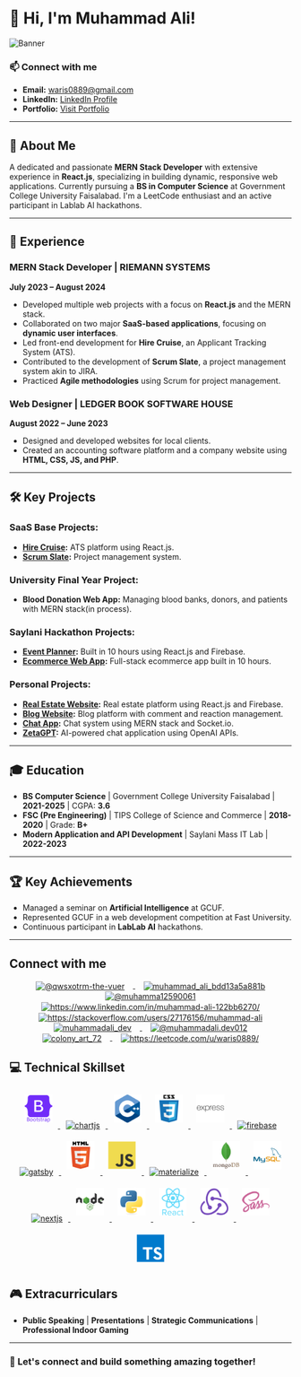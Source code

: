 # 👋 Hi, I'm Muhammad Ali!

![Banner](https://media.licdn.com/dms/image/v2/D4D16AQG-Nktp3AibSA/profile-displaybackgroundimage-shrink_350_1400/profile-displaybackgroundimage-shrink_350_1400/0/1726124018647?e=1732147200&v=beta&t=eHhEA-59ZJgyGKmWPzcHO4JeRaNit-hrQQ7ZCgXf2vA)

### 📫 Connect with me
- **Email:** [waris0889@gmail.com](mailto:waris0889@gmail.com)
- **LinkedIn:** [LinkedIn Profile](https://www.linkedin.com/in/muhammad-ali-122bb6270/)
- **Portfolio:** [Visit Portfolio](https://muhammadali012.vercel.app/)

---

## 🚀 About Me
A dedicated and passionate **MERN Stack Developer** with extensive experience in **React.js**, specializing in building dynamic, responsive web applications. Currently pursuing a **BS in Computer Science** at Government College University Faisalabad. I'm a LeetCode enthusiast and an active participant in Lablab AI hackathons.

---

## 💼 Experience

### MERN Stack Developer | RIEMANN SYSTEMS
**July 2023 – August 2024**
- Developed multiple web projects with a focus on **React.js** and the MERN stack.
- Collaborated on two major **SaaS-based applications**, focusing on **dynamic user interfaces**.
- Led front-end development for **Hire Cruise**, an Applicant Tracking System (ATS).
- Contributed to the development of **Scrum Slate**, a project management system akin to JIRA.
- Practiced **Agile methodologies** using Scrum for project management.

### Web Designer | LEDGER BOOK SOFTWARE HOUSE
**August 2022 – June 2023**
- Designed and developed websites for local clients.
- Created an accounting software platform and a company website using **HTML, CSS, JS, and PHP**.

---

## 🛠 Key Projects

### SaaS Base Projects:
- **[Hire Cruise](https://hirecruise.us/):** ATS platform using React.js.
- **[Scrum Slate](https://scrumslate.com/):** Project management system.

### University Final Year Project:
- **Blood Donation Web App:** Managing blood banks, donors, and patients with MERN stack(in process).

### Saylani Hackathon Projects:
- **[Event Planner](https://plan-event-with-ali.netlify.app/):** Built in 10 hours using React.js and Firebase.
- **[Ecommerce Web App](https://bitbucket.org/arshali/ecomercesaylanifinalhakaton/src/master/):** Full-stack ecommerce app built in 10 hours.

### Personal Projects:
- **[Real Estate Website](https://bitbucket.org/arshali/real-estate-website-with-react-firebase/src/master/):** Real estate platform using React.js and Firebase.
- **[Blog Website](https://bitbucket.org/arshali/blog-website-with-react-firebase/src/master/):** Blog platform with comment and reaction management.
- **[Chat App](https://bitbucket.org/arshali/front-end-section-chatapp-with-mern-and-websockets/src/master/):** Chat system using MERN stack and Socket.io.
- **[ZetaGPT](https://bitbucket.org/arshali/fake-chatgpt/src/master/):** AI-powered chat application using OpenAI APIs.

---

## 🎓 Education

- **BS Computer Science** | Government College University Faisalabad | **2021-2025** | CGPA: **3.6**
- **FSC (Pre Engineering)** | TIPS College of Science and Commerce | **2018-2020** | Grade: **B+**
- **Modern Application and API Development** | Saylani Mass IT Lab | **2022-2023**

---

## 🏆 Key Achievements

- Managed a seminar on **Artificial Intelligence** at GCUF.
- Represented GCUF in a web development competition at Fast University.
- Continuous participant in **LabLab AI** hackathons.

---
## Connect with me

<p align="center">
  <a href="https://codepen.io/@qwsxotrm-the-vuer" target="blank">
    <img align="center" src="https://raw.githubusercontent.com/rahuldkjain/github-profile-readme-generator/master/src/images/icons/Social/codepen.svg" alt="@qwsxotrm-the-vuer" height="40" width="40" style="margin: 0 15px;" />
  </a>
  <a href="https://dev.to/muhammad_ali_bdd13a5a881b" target="blank">
    <img align="center" src="https://raw.githubusercontent.com/rahuldkjain/github-profile-readme-generator/master/src/images/icons/Social/devto.svg" alt="muhammad_ali_bdd13a5a881b" height="40" width="40" style="margin: 0 15px;" />
  </a>
  <a href="https://twitter.com/@muhamma12590061" target="blank">
    <img align="center" src="https://raw.githubusercontent.com/rahuldkjain/github-profile-readme-generator/master/src/images/icons/Social/twitter.svg" alt="@muhamma12590061" height="40" width="40" style="margin: 0 15px;" />
  </a>
  <a href="https://linkedin.com/in/https://www.linkedin.com/in/muhammad-ali-122bb6270/" target="blank">
    <img align="center" src="https://raw.githubusercontent.com/rahuldkjain/github-profile-readme-generator/master/src/images/icons/Social/linked-in-alt.svg" alt="https://www.linkedin.com/in/muhammad-ali-122bb6270/" height="40" width="40" style="margin: 0 15px;" />
  </a>
  <a href="https://stackoverflow.com/users/https://stackoverflow.com/users/27176156/muhammad-ali" target="blank">
    <img align="center" src="https://raw.githubusercontent.com/rahuldkjain/github-profile-readme-generator/master/src/images/icons/Social/stack-overflow.svg" alt="https://stackoverflow.com/users/27176156/muhammad-ali" height="40" width="40" style="margin: 0 15px;" />
  </a>
  <a href="https://codesandbox.com/muhammadali_dev" target="blank">
    <img align="center" src="https://raw.githubusercontent.com/rahuldkjain/github-profile-readme-generator/master/src/images/icons/Social/codesandbox.svg" alt="muhammadali_dev" height="40" width="40" style="margin: 0 15px;" />
  </a>
  <a href="https://medium.com/@muhammadali.dev012" target="blank">
    <img align="center" src="https://raw.githubusercontent.com/rahuldkjain/github-profile-readme-generator/master/src/images/icons/Social/medium.svg" alt="@muhammadali.dev012" height="40" width="40" style="margin: 0 15px;" />
  </a>
  <a href="https://www.codechef.com/users/colony_art_72" target="blank">
    <img align="center" src="https://cdn.jsdelivr.net/npm/simple-icons@3.1.0/icons/codechef.svg" alt="colony_art_72" height="40" width="40" style="margin: 0 15px;" />
  </a>
  <a href="https://www.leetcode.com/https://leetcode.com/u/waris0889/" target="blank">
    <img align="center" src="https://raw.githubusercontent.com/rahuldkjain/github-profile-readme-generator/master/src/images/icons/Social/leet-code.svg" alt="https://leetcode.com/u/waris0889/" height="40" width="40" style="margin: 0 15px;" />
  </a>
</p>

## 💻 Technical Skillset

<p align="center"> 
  <a href="https://getbootstrap.com" target="_blank" rel="noreferrer"> 
    <img src="https://raw.githubusercontent.com/devicons/devicon/master/icons/bootstrap/bootstrap-plain-wordmark.svg" alt="bootstrap" width="50" height="50" style="margin: 10px;"/> 
  </a> 
  <a href="https://www.chartjs.org" target="_blank" rel="noreferrer"> 
    <img src="https://www.chartjs.org/media/logo-title.svg" alt="chartjs" width="50" height="50" style="margin: 10px;"/> 
  </a> 
  <a href="https://www.w3schools.com/cpp/" target="_blank" rel="noreferrer"> 
    <img src="https://raw.githubusercontent.com/devicons/devicon/master/icons/cplusplus/cplusplus-original.svg" alt="cplusplus" width="50" height="50" style="margin: 10px;"/> 
  </a> 
  <a href="https://www.w3schools.com/css/" target="_blank" rel="noreferrer"> 
    <img src="https://raw.githubusercontent.com/devicons/devicon/master/icons/css3/css3-original-wordmark.svg" alt="css3" width="50" height="50" style="margin: 10px;"/> 
  </a> 
  <a href="https://expressjs.com" target="_blank" rel="noreferrer"> 
    <img src="https://raw.githubusercontent.com/devicons/devicon/master/icons/express/express-original-wordmark.svg" alt="express" width="50" height="50" style="margin: 10px;"/> 
  </a> 
  <a href="https://firebase.google.com/" target="_blank" rel="noreferrer"> 
    <img src="https://www.vectorlogo.zone/logos/firebase/firebase-icon.svg" alt="firebase" width="50" height="50" style="margin: 10px;"/> 
  </a> 
  <a href="https://www.gatsbyjs.com/" target="_blank" rel="noreferrer"> 
    <img src="https://www.vectorlogo.zone/logos/gatsbyjs/gatsbyjs-icon.svg" alt="gatsby" width="50" height="50" style="margin: 10px;"/> 
  </a> 
  <a href="https://www.w3.org/html/" target="_blank" rel="noreferrer"> 
    <img src="https://raw.githubusercontent.com/devicons/devicon/master/icons/html5/html5-original-wordmark.svg" alt="html5" width="50" height="50" style="margin: 10px;"/> 
  </a> 
  <a href="https://developer.mozilla.org/en-US/docs/Web/JavaScript" target="_blank" rel="noreferrer"> 
    <img src="https://raw.githubusercontent.com/devicons/devicon/master/icons/javascript/javascript-original.svg" alt="javascript" width="50" height="50" style="margin: 10px;"/> 
  </a> 
  <a href="https://materializecss.com/" target="_blank" rel="noreferrer"> 
    <img src="https://raw.githubusercontent.com/prplx/svg-logos/5585531d45d294869c4eaab4d7cf2e9c167710a9/svg/materialize.svg" alt="materialize" width="50" height="50" style="margin: 10px;"/> 
  </a> 
  <a href="https://www.mongodb.com/" target="_blank" rel="noreferrer"> 
    <img src="https://raw.githubusercontent.com/devicons/devicon/master/icons/mongodb/mongodb-original-wordmark.svg" alt="mongodb" width="50" height="50" style="margin: 10px;"/> 
  </a> 
  <a href="https://www.mysql.com/" target="_blank" rel="noreferrer"> 
    <img src="https://raw.githubusercontent.com/devicons/devicon/master/icons/mysql/mysql-original-wordmark.svg" alt="mysql" width="50" height="50" style="margin: 10px;"/> 
  </a> 
  <a href="https://nextjs.org/" target="_blank" rel="noreferrer"> 
    <img src="https://cdn.worldvectorlogo.com/logos/nextjs-2.svg" alt="nextjs" width="50" height="50" style="margin: 10px;"/> 
  </a> 
  <a href="https://nodejs.org" target="_blank" rel="noreferrer"> 
    <img src="https://raw.githubusercontent.com/devicons/devicon/master/icons/nodejs/nodejs-original-wordmark.svg" alt="nodejs" width="50" height="50" style="margin: 10px;"/> 
  </a> 
  <a href="https://www.python.org" target="_blank" rel="noreferrer"> 
    <img src="https://raw.githubusercontent.com/devicons/devicon/master/icons/python/python-original.svg" alt="python" width="50" height="50" style="margin: 10px;"/> 
  </a> 
  <a href="https://reactjs.org/" target="_blank" rel="noreferrer"> 
    <img src="https://raw.githubusercontent.com/devicons/devicon/master/icons/react/react-original-wordmark.svg" alt="react" width="50" height="50" style="margin: 10px;"/> 
  </a> 
  <a href="https://redux.js.org" target="_blank" rel="noreferrer"> 
    <img src="https://raw.githubusercontent.com/devicons/devicon/master/icons/redux/redux-original.svg" alt="redux" width="50" height="50" style="margin: 10px;"/> 
  </a> 
  <a href="https://sass-lang.com" target="_blank" rel="noreferrer"> 
    <img src="https://raw.githubusercontent.com/devicons/devicon/master/icons/sass/sass-original.svg" alt="sass" width="50" height="50" style="margin: 10px;"/> 
  </a> 
  <a href="https://www.typescriptlang.org/" target="_blank" rel="noreferrer"> 
    <img src="https://raw.githubusercontent.com/devicons/devicon/master/icons/typescript/typescript-original.svg" alt="typescript" width="50" height="50" style="margin: 10px;"/> 
  </a> 
</p>



## 🎮 Extracurriculars

- **Public Speaking** | **Presentations** | **Strategic Communications** | **Professional Indoor Gaming**
---

### 🌟 Let's connect and build something amazing together!
